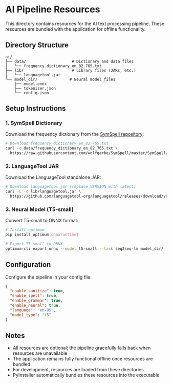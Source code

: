 # AI Pipeline Resources

This directory contains resources for the AI text processing pipeline. These resources are bundled with the application for offline functionality.

## Directory Structure

```
ai/
├── data/                    # Dictionary and data files
│   └── frequency_dictionary_en_82_765.txt
├── lib/                     # Library files (JARs, etc.)
│   └── languagetool.jar
└── model_dir/              # Neural model files
    ├── model.onnx
    ├── tokenizer.json
    └── config.json
```

## Setup Instructions

### 1. SymSpell Dictionary

Download the frequency dictionary from the [SymSpell repository](https://github.com/wolfgarbe/SymSpell):

```bash
# Download frequency_dictionary_en_82_765.txt
curl -o data/frequency_dictionary_en_82_765.txt \
  https://raw.githubusercontent.com/wolfgarbe/SymSpell/master/SymSpell/frequency_dictionary_en_82_765.txt
```

### 2. LanguageTool JAR

Download the LanguageTool standalone JAR:

```bash
# Download languagetool.jar (replace VERSION with latest)
curl -L -o lib/languagetool.jar \
  https://github.com/languagetool-org/languagetool/releases/download/v6.4/languagetool-standalone.jar
```

### 3. Neural Model (T5-small)

Convert T5-small to ONNX format:

```bash
# Install optimum
pip install optimum[onnxruntime]

# Export T5-small to ONNX
optimum-cli export onnx --model t5-small --task seq2seq-lm model_dir/
```

## Configuration

Configure the pipeline in your config file:

```json
{
  "enable_sanitize": true,
  "enable_spell": true,
  "enable_grammar": true,
  "enable_neural": true,
  "language": "en-US",
  "model_type": "t5"
}
```

## Notes

- All resources are optional; the pipeline gracefully falls back when resources are unavailable
- The application remains fully functional offline once resources are bundled
- For development, resources are loaded from these directories
- PyInstaller automatically bundles these resources into the executable
